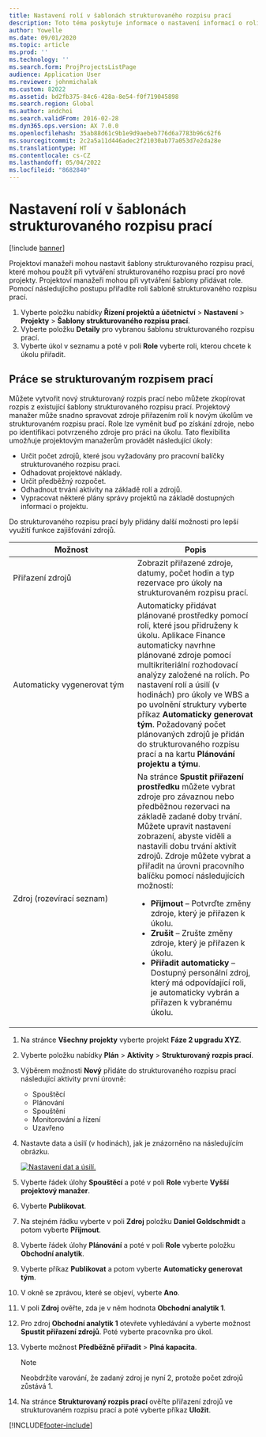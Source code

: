 ```yaml
---
title: Nastavení rolí v šablonách strukturovaného rozpisu prací
description: Toto téma poskytuje informace o nastavení informací o rolích v šablonách strukturovaného rozpisu prací.
author: Yowelle
ms.date: 09/01/2020
ms.topic: article
ms.prod: ''
ms.technology: ''
ms.search.form: ProjProjectsListPage
audience: Application User
ms.reviewer: johnmichalak
ms.custom: 82022
ms.assetid: bd2fb375-84c6-428a-8e54-f0f719045898
ms.search.region: Global
ms.author: andchoi
ms.search.validFrom: 2016-02-28
ms.dyn365.ops.version: AX 7.0.0
ms.openlocfilehash: 35ab88d61c9b1e9d9aebeb776d6a7783b96c62f6
ms.sourcegitcommit: 2c2a5a11d446adec2f21030ab77a053d7e2da28e
ms.translationtype: HT
ms.contentlocale: cs-CZ
ms.lasthandoff: 05/04/2022
ms.locfileid: "8682840"
---
```

# <a name="set-up-roles-on-work-breakdown-structure-templates"></a>Nastavení rolí v šablonách strukturovaného rozpisu prací

[!include [banner](../includes/banner.md)]

Projektoví manažeři mohou nastavit šablony strukturovaného rozpisu prací, které mohou použít při vytváření strukturovaného rozpisu prací pro nové projekty. Projektoví manažeři mohou při vytváření šablony přidávat role. Pomocí následujícího postupu přiřadíte roli šabloně strukturovaného rozpisu prací.

1. Vyberte položku nabídky **Řízení projektů a účetnictví** > **Nastavení** > **Projekty** > **Šablony strukturovaného rozpisu prací**.
2. Vyberte položku **Detaily** pro vybranou šablonu strukturovaného rozpisu prací.
3. Vyberte úkol v seznamu a poté v poli **Role** vyberte roli, kterou chcete k úkolu přiřadit.

## <a name="work-with-a-wbs"></a>Práce se strukturovaným rozpisem prací

Můžete vytvořit nový strukturovaný rozpis prací nebo můžete zkopírovat rozpis z existující šablony strukturovaného rozpisu prací. Projektový manažer může snadno spravovat zdroje přiřazením rolí k novým úkolům ve strukturovaném rozpisu prací. Role lze vyměnit buď po získání zdroje, nebo po identifikaci potvrzeného zdroje pro práci na úkolu. Tato flexibilita umožňuje projektovým manažerům provádět následující úkoly:

- Určit počet zdrojů, které jsou vyžadovány pro pracovní balíčky strukturovaného rozpisu prací.
- Odhadovat projektové náklady.
- Určit předběžný rozpočet.
- Odhadnout trvání aktivity na základě rolí a zdrojů.
- Vypracovat některé plány správy projektů na základě dostupných informací o projektu.

Do strukturovaného rozpisu prací byly přidány další možnosti pro lepší využití funkce zajišťování zdrojů.

<table>
<colgroup>
<col width="50%" />
<col width="50%" />
</colgroup>
<thead>
<tr class="header">
<th>Možnost</th>
<th>Popis</th>
</tr>
</thead>
<tbody>
<tr class="odd">
<td>Přiřazení zdrojů</td>
<td>Zobrazit přiřazené zdroje, datumy, počet hodin a typ rezervace pro úkoly na strukturovaném rozpisu prací.</td>
</tr>
<tr class="even">
<td>Automaticky vygenerovat tým</td>
<td>Automaticky přidávat plánované prostředky pomocí rolí, které jsou přidruženy k úkolu. Aplikace Finance automaticky navrhne plánované zdroje pomocí multikriteriální rozhodovací analýzy založené na rolích. Po nastavení rolí a úsilí (v hodinách) pro úkoly ve WBS a po uvolnění struktury vyberte příkaz <strong>Automaticky generovat tým</strong>. Požadovaný počet plánovaných zdrojů je přidán do strukturovaného rozpisu prací a na kartu <strong>Plánování projektu a týmu</strong>.</td>
</tr>
<tr class="odd">
<td>Zdroj (rozevírací seznam)</td>
<td>Na stránce <strong>Spustit přiřazení prostředku</strong> můžete vybrat zdroje pro závaznou nebo předběžnou rezervaci na základě zadané doby trvání. Můžete upravit nastavení zobrazení, abyste viděli a nastavili dobu trvání aktivit zdrojů. Zdroje můžete vybrat a přiřadit na úrovni pracovního balíčku pomocí následujících možností:
<ul>
<li><strong>Přijmout</strong> – Potvrďte změny zdroje, který je přiřazen k úkolu.</li>
<li><strong>Zrušit</strong> – Zrušte změny zdroje, který je přiřazen k úkolu.</li>
<li><strong>Přiřadit automaticky</strong> – Dostupný personální zdroj, který má odpovídající roli, je automaticky vybrán a přiřazen k vybranému úkolu.</li>
</ul></td>
</tr>
</tbody>
</table>

1. Na stránce **Všechny projekty** vyberte projekt **Fáze 2 upgradu XYZ**.
2. Vyberte položku nabídky **Plán** > **Aktivity** > **Strukturovaný rozpis prací**.
3. Výběrem možnosti **Nový** přidáte do strukturovaného rozpisu prací následující aktivity první úrovně:

    - Spouštěcí
    - Plánování
    - Spouštění
    - Monitorování a řízení
    - Uzavřeno

4. Nastavte data a úsilí (v hodinách), jak je znázorněno na následujícím obrázku.

    [![Nastavení dat a úsilí.](./media/projectresourcing10.jpg)](./media/projectresourcing10.jpg)

5. Vyberte řádek úlohy **Spouštěcí** a poté v poli **Role** vyberte **Vyšší projektový manažer**.
6. Vyberte **Publikovat**.
7. Na stejném řádku vyberte v poli **Zdroj** položku **Daniel Goldschmidt** a potom vyberte **Přijmout**.
8. Vyberte řádek úlohy **Plánování** a poté v poli **Role** vyberte položku **Obchodní analytik**.
9. Vyberte příkaz **Publikovat** a potom vyberte **Automaticky generovat tým**.
10. V okně se zprávou, které se objeví, vyberte **Ano**.
11. V poli **Zdroj** ověřte, zda je v něm hodnota **Obchodní analytik 1**.
12. Pro zdroj **Obchodní analytik 1** otevřete vyhledávání a vyberte možnost **Spustit přiřazení zdrojů**. Poté vyberte pracovníka pro úkol.
13. Vyberte možnost **Předběžně přiřadit** &gt; **Plná kapacita**.

    > [!NOTE] 
    > Neobdržíte varování, že zadaný zdroj je nyní 2, protože počet zdrojů zůstává 1.

14. Na stránce **Strukturovaný rozpis prací** ověřte přiřazení zdrojů ve strukturovaném rozpisu prací a poté vyberte příkaz **Uložit**.


[!INCLUDE[footer-include](../includes/footer-banner.md)]